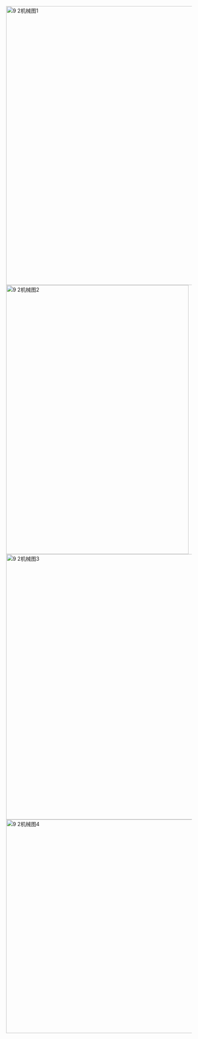 <img width="655" height="757" alt="9 2机械图1" src="https://github.com/user-attachments/assets/c3c1f3d9-6528-409b-985d-47acbf3998c9" />
<img width="495" height="730" alt="9 2机械图2" src="https://github.com/user-attachments/assets/18567894-dca0-4444-9522-45f5522f2dc0" />
<img width="915" height="720" alt="9 2机械图3" src="https://github.com/user-attachments/assets/da8e72e7-33fc-4966-9cd1-d501eb151a8c" />
<img width="1256" height="580" alt="9 2机械图4" src="https://github.com/user-attachments/assets/fe0f0f67-70ab-40c2-93b6-285c929407e8" />
